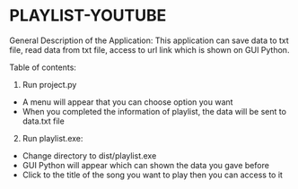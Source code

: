 # PLAYLIST-YOUTUBE
General Description of the Application:
  This application can save data to txt file, read data from txt file, access to url link which is shown on GUI Python.
 
 Table of contents:
 1. Run project.py
  - A menu will appear that you can choose option you want
  - When you completed the information of playlist, the data will be sent to data.txt file
 2. Run playlist.exe:
  - Change directory to dist/playlist.exe
  - GUI Python will appear which can shown the data you gave before
  - Click to the title of the song you want to play then you can access to it
